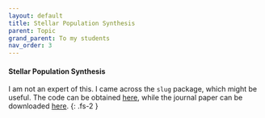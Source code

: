 ```yaml
---
layout: default
title: Stellar Population Synthesis
parent: Topic
grand_parent: To my students
nav_order: 3
---
```


#### Stellar Population Synthesis


I am not an expert of this. I came across the `slug` package, which might be useful. The code can be obtained [here](https://slug2.readthedocs.io/en/latest/intro.html), while the journal paper can be downloaded [here](https://ui.adsabs.harvard.edu/abs/2015MNRAS.452.1447K/abstract).
{: .fs-2 }
